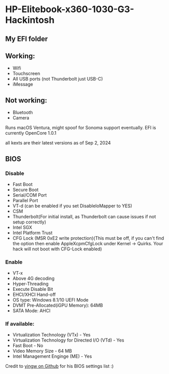 # HP-Elitebook-x360-1030-G3-Hackintosh
## My EFI folder

## Working:
- Wifi
- Touchscreen
- All USB ports (not Thunderbolt just USB-C)
- iMessage

## Not working:
- Bluetooth
- Camera

Runs macOS Ventura, might spoof for Sonoma support eventually.
EFI is currently OpenCore 1.0.1

all kexts are their latest versions as of Sep 2, 2024


## BIOS

### Disable

- Fast Boot
- Secure Boot
- Serial/COM Port
- Parallel Port
- VT-d (can be enabled if you set DisableIoMapper to YES)
- CSM
- Thunderbolt(For initial install, as Thunderbolt can cause issues if not setup correctly)
- Intel SGX
- Intel Platform Trust
- CFG Lock (MSR 0xE2 write protection)(This must be off, if you can't find the option then enable AppleXcpmCfgLock under Kernel -> Quirks. Your hack will not boot with CFG-Lock enabled)

### Enable

- VT-x
- Above 4G decoding
- Hyper-Threading
- Execute Disable Bit
- EHCI/XHCI Hand-off
- OS type: Windows 8.1/10 UEFI Mode
- DVMT Pre-Allocated(iGPU Memory): 64MB
- SATA Mode: AHCI

### If available:
- Virtualization Technology (VTx) - Yes
- Virtualization Technology for Directed I/O (VTd) - Yes
- Fast Boot - No
- Video Memory Size - 64 MB
- Intel Management Enginge (ME) - Yes


Credit to [yingw on Github](https://github.com/yingw/HP-Elitebook-X360-1030-G3-Hackintosh/) for his BIOS settings list :)
